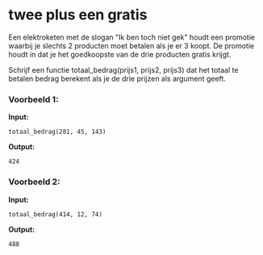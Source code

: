 # twee plus een gratis

Een elektroketen met de slogan "Ik ben toch niet gek" houdt een promotie waarbij je slechts 2 producten moet betalen als je er 3 koopt. 
De promotie houdt in dat je het goedkoopste van de drie producten gratis krijgt.

Schrijf een functie totaal_bedrag(prijs1, prijs2, prijs3) dat het totaal te betalen bedrag berekent als je de drie prijzen als argument geeft.




### Voorbeeld 1:

**Input:**
	
	totaal_bedrag(281, 45, 143)

**Output:**
	
	424



### Voorbeeld 2:

**Input:**
	
	totaal_bedrag(414, 12, 74)

**Output:**
	
	488
